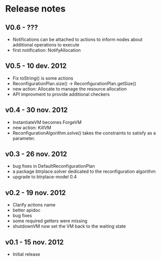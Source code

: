 Release notes
=======================

V0.6 - ???
----------------------
- Notifications can be attached to actions to
inform nodes about additional operations to execute
- first notification: NotifyAllocation

V0.5 - 10 dev. 2012
----------------------
- Fix toString() is some actions
- ReconfigurationPlan.size() -> ReconfigurationPlan.getSize()
- new action: Allocate to manage the resource allocation
- API improvment to provide additional checkers

v0.4 - 30 nov. 2012
----------------------
- InstantiateVM becomes ForgeVM
- new action: KillVM
- ReconfigurationAlgorithm.solve() takes the constraints to satisfy as a parameter.

v0.3 - 26 nov. 2012
----------------------
- bug fixes in DefaultReconfigurationPlan
- a package btrplace.solver dedicated to the reconfiguration algorithm
- upgrade to btrplace-model 0.4

v0.2 - 19 nov. 2012
-----------------------
- Clarify actions name
- better apidoc
- bug fixes
- some required getters were missing
- shutdownVM now set the VM back to the waiting state

v0.1 - 15 nov. 2012
-----------------------
- Initial release